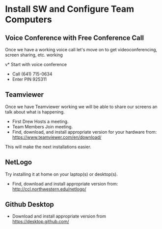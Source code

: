 # Install SW and Configure Team Computers

## Voice Conference with Free Conference Call
Once we have a working voice call let's move on to get videoconferencing, screen sharing, etc. working

v* Start with voice conference
  * Call      (641) 715-0634
  * Enter PIN 925311

## Teamviewer
Once we have Teamviewer working we will be able to share our screens an talk about what is happening.

* First Drew Hosts a meeting.
* Team Members Join meeting.
* Find, download, and install appropriate version for your hardware from: https://www.teamviewer.com/en/download/

This will make the next installations easier.

## NetLogo
Try installing it at home on your laptop(s) or desktop(s).
* Find, download and install appropriate version from: http://ccl.northwestern.edu/netlogo/

## Github Desktop
* Download and install appropriate version from https://desktop.github.com/
